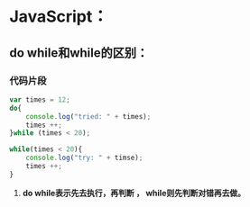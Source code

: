 # JavaScript：

## do while和while的区别：

### 代码片段

~~~javascript
var times = 12;
do{
    console.log("tried: " + times);
    times ++;
}while (times < 20);

while(times < 20){
    console.log("try: " + timse);
    times ++;
}
~~~

1. **do while表示先去执行，再判断 ， while则先判断对错再去做。**